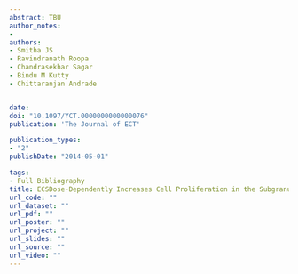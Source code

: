 ```yaml
---
abstract: TBU
author_notes:
- 
authors:
- Smitha JS
- Ravindranath Roopa
- Chandrasekhar Sagar
- Bindu M Kutty
- Chittaranjan Andrade


date: 
doi: "10.1097/YCT.0000000000000076"
publication: 'The Journal of ECT'

publication_types:
- "2"
publishDate: "2014-05-01"

tags:
- Full Bibliography
title: ECSDose-Dependently Increases Cell Proliferation in the Subgranular Region of the Rat Hippocampus
url_code: ""
url_dataset: ""
url_pdf: ""
url_poster: ""
url_project: ""
url_slides: ""
url_source: ""
url_video: ""
---
```


